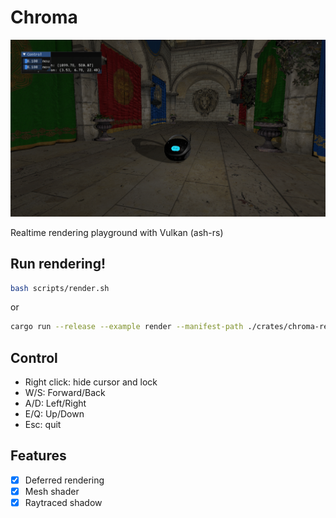 # Chroma
![sponza](images/sponza.png)

Realtime rendering playground with Vulkan (ash-rs)

## Run rendering!
```bash
bash scripts/render.sh
```
or
```bash
cargo run --release --example render --manifest-path ./crates/chroma-render/Cargo.toml
```

## Control
- Right click: hide cursor and lock
- W/S: Forward/Back
- A/D: Left/Right
- E/Q: Up/Down
- Esc: quit

## Features
- [x] Deferred rendering
- [x] Mesh shader
- [x] Raytraced shadow
